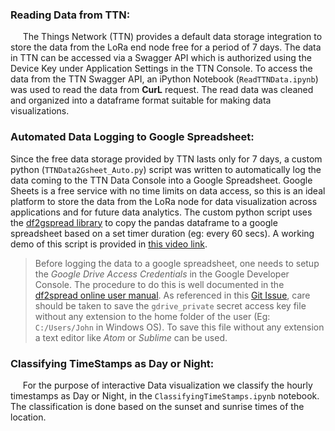 ### Reading Data from TTN:
&nbsp;&nbsp;&nbsp;&nbsp;&nbsp;The Things Network (TTN) provides a default data storage integration to store the data from the LoRa end node free for a period of 7 days. The data in TTN can be accessed via a Swagger API which is authorized using the Device Key under Application Settings in the TTN Console. To access the data from the TTN Swagger API, an iPython Notebook (`ReadTTNData.ipynb`) was used to read the data from **CurL** request. The read data was cleaned and organized into a dataframe format suitable for making data visualizations. 

### Automated Data Logging to Google Spreadsheet:
   Since the free data storage provided by TTN lasts only for 7 days, a custom python (`TTNData2Gsheet_Auto.py`) script was written to automatically log the data coming to the TTN Data Console into a Google Spreadsheet. Google Sheets is a free service with no time limits on data access, so this is an ideal platform to store the data from the LoRa node for data visualization across applications and for future data analytics. The custom python script uses the [df2gspread library](http://df2gspread.readthedocs.io/en/latest/) to copy the pandas dataframe to a google spreadsheet based on a set timer duration (eg: every 60 secs). A working demo of this script is provided in [this video link](https://drive.google.com/a/hbksaar.de/uc?authuser=0&id=1_Wf752qvvidY57N5YQVfYN5oZvoxsH8V&export=download). <br>
   
 > Before logging the data to a google spreadsheet, one needs to setup the *Google Drive Access Credentials* in the Google Developer Console. The procedure to do this is well documented in the [df2spread online user manual](http://df2gspread.readthedocs.io/en/latest/overview.html#access-credentials). As referenced in this [Git Issue](https://github.com/maybelinot/df2gspread/issues/20), care should be taken to save the `gdrive_private` secret access key file without any extension to the home folder of the user (Eg: `C:/Users/John` in Windows OS). To save this file without any extension a text editor like *Atom* or *Sublime* can be used.

### Classifying TimeStamps as Day or Night:
&nbsp;&nbsp;&nbsp;&nbsp;&nbsp;For the purpose of interactive Data visualization we classify the hourly timestamps as Day or Night, in the `ClassifyingTimeStamps.ipynb` notebook. The classification is done based on the sunset and sunrise times of the location.